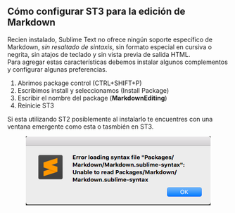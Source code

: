 ## Cómo configurar ST3 para la edición de Markdown 

Recien instalado, Sublime Text no ofrece ningún soporte específico de Markdown, *sin resaltado de sintaxis*, sin formato especial en cursiva o negrita, sin atajos de teclado y sin vista previa de salida HTML.  
Para agregar estas características debemos instalar algunos complementos y configurar algunas preferencias.  

1. Abrimos package control (CTRL+SHIFT+P)
2. Escribimos install y seleccionamos (Install Package)
3. Escribir el nombre del package (**MarkdownEditing**)
4. Reinicie ST3 

Si esta utilizando ST2 posiblemente al instalarlo te encuentres con una ventana emergente como esta o tasmbién en ST3.  

<p align="center">
  <img src="img/ErrorLoading.png" alt="Error Loading"/>
</p>

